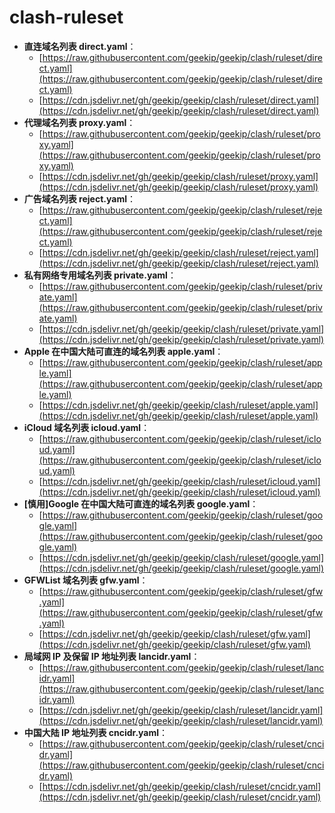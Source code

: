 # clash-ruleset

- **直连域名列表 direct.yaml**：
  - [https://raw.githubusercontent.com/geekip/geekip/clash/ruleset/direct.yaml](https://raw.githubusercontent.com/geekip/geekip/clash/ruleset/direct.yaml)
  - [https://cdn.jsdelivr.net/gh/geekip/geekip/clash/ruleset/direct.yaml](https://cdn.jsdelivr.net/gh/geekip/geekip/clash/ruleset/direct.yaml)
- **代理域名列表 proxy.yaml**：
  - [https://raw.githubusercontent.com/geekip/geekip/clash/ruleset/proxy.yaml](https://raw.githubusercontent.com/geekip/geekip/clash/ruleset/proxy.yaml)
  - [https://cdn.jsdelivr.net/gh/geekip/geekip/clash/ruleset/proxy.yaml](https://cdn.jsdelivr.net/gh/geekip/geekip/clash/ruleset/proxy.yaml)
- **广告域名列表 reject.yaml**：
  - [https://raw.githubusercontent.com/geekip/geekip/clash/ruleset/reject.yaml](https://raw.githubusercontent.com/geekip/geekip/clash/ruleset/reject.yaml)
  - [https://cdn.jsdelivr.net/gh/geekip/geekip/clash/ruleset/reject.yaml](https://cdn.jsdelivr.net/gh/geekip/geekip/clash/ruleset/reject.yaml)
- **私有网络专用域名列表 private.yaml**：
  - [https://raw.githubusercontent.com/geekip/geekip/clash/ruleset/private.yaml](https://raw.githubusercontent.com/geekip/geekip/clash/ruleset/private.yaml)
  - [https://cdn.jsdelivr.net/gh/geekip/geekip/clash/ruleset/private.yaml](https://cdn.jsdelivr.net/gh/geekip/geekip/clash/ruleset/private.yaml)
- **Apple 在中国大陆可直连的域名列表 apple.yaml**：
  - [https://raw.githubusercontent.com/geekip/geekip/clash/ruleset/apple.yaml](https://raw.githubusercontent.com/geekip/geekip/clash/ruleset/apple.yaml)
  - [https://cdn.jsdelivr.net/gh/geekip/geekip/clash/ruleset/apple.yaml](https://cdn.jsdelivr.net/gh/geekip/geekip/clash/ruleset/apple.yaml)
- **iCloud 域名列表 icloud.yaml**：
  - [https://raw.githubusercontent.com/geekip/geekip/clash/ruleset/icloud.yaml](https://raw.githubusercontent.com/geekip/geekip/clash/ruleset/icloud.yaml)
  - [https://cdn.jsdelivr.net/gh/geekip/geekip/clash/ruleset/icloud.yaml](https://cdn.jsdelivr.net/gh/geekip/geekip/clash/ruleset/icloud.yaml)
- **[慎用]Google 在中国大陆可直连的域名列表 google.yaml**：
  - [https://raw.githubusercontent.com/geekip/geekip/clash/ruleset/google.yaml](https://raw.githubusercontent.com/geekip/geekip/clash/ruleset/google.yaml)
  - [https://cdn.jsdelivr.net/gh/geekip/geekip/clash/ruleset/google.yaml](https://cdn.jsdelivr.net/gh/geekip/geekip/clash/ruleset/google.yaml)
- **GFWList 域名列表 gfw.yaml**：
  - [https://raw.githubusercontent.com/geekip/geekip/clash/ruleset/gfw.yaml](https://raw.githubusercontent.com/geekip/geekip/clash/ruleset/gfw.yaml)
  - [https://cdn.jsdelivr.net/gh/geekip/geekip/clash/ruleset/gfw.yaml](https://cdn.jsdelivr.net/gh/geekip/geekip/clash/ruleset/gfw.yaml)
- **局域网 IP 及保留 IP 地址列表 lancidr.yaml**：
  - [https://raw.githubusercontent.com/geekip/geekip/clash/ruleset/lancidr.yaml](https://raw.githubusercontent.com/geekip/geekip/clash/ruleset/lancidr.yaml)
  - [https://cdn.jsdelivr.net/gh/geekip/geekip/clash/ruleset/lancidr.yaml](https://cdn.jsdelivr.net/gh/geekip/geekip/clash/ruleset/lancidr.yaml)
- **中国大陆 IP 地址列表 cncidr.yaml**：
  - [https://raw.githubusercontent.com/geekip/geekip/clash/ruleset/cncidr.yaml](https://raw.githubusercontent.com/geekip/geekip/clash/ruleset/cncidr.yaml)
  - [https://cdn.jsdelivr.net/gh/geekip/geekip/clash/ruleset/cncidr.yaml](https://cdn.jsdelivr.net/gh/geekip/geekip/clash/ruleset/cncidr.yaml)